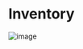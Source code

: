 # Inventory

![image](https://github.com/MircoG95/Inventory/assets/91058439/d4c20140-bb2f-4d8c-a1c0-d357cdaf7340)
